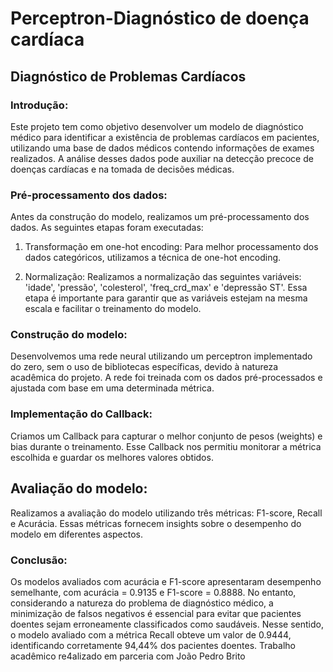 # Perceptron-Diagnóstico de doença cardíaca

## Diagnóstico de Problemas Cardíacos
### Introdução: 

Este projeto tem como objetivo desenvolver um modelo de diagnóstico médico para identificar a existência de problemas cardíacos em pacientes, utilizando uma base de dados médicos contendo informações de exames realizados. A análise desses dados pode auxiliar na detecção precoce de doenças cardíacas e na tomada de decisões médicas.

### Pré-processamento dos dados: 

Antes da construção do modelo, realizamos um pré-processamento dos dados. As seguintes etapas foram executadas:

1. Transformação em one-hot encoding: Para melhor processamento dos dados categóricos, utilizamos a técnica de one-hot encoding.
    
2. Normalização: Realizamos a normalização das seguintes variáveis: 'idade', 'pressão', 'colesterol', 'freq_crd_max' e 'depressão ST'. Essa etapa é importante para garantir que as variáveis estejam na mesma escala e facilitar o treinamento do modelo.
    
### Construção do modelo: 

Desenvolvemos uma rede neural utilizando um perceptron implementado do zero, sem o uso de bibliotecas específicas, devido à natureza acadêmica do projeto. A rede foi treinada com os dados pré-processados e ajustada com base em uma determinada métrica.

### Implementação do Callback: 

Criamos um Callback para capturar o melhor conjunto de pesos (weights) e bias durante o treinamento. Esse Callback nos permitiu monitorar a métrica escolhida e guardar os melhores valores obtidos.

## Avaliação do modelo:

Realizamos a avaliação do modelo utilizando três métricas: F1-score, Recall e Acurácia. Essas métricas fornecem insights sobre o desempenho do modelo em diferentes aspectos.

### Conclusão:   

Os modelos avaliados com acurácia e F1-score apresentaram desempenho semelhante, com acurácia = 0.9135 e F1-score = 0.8888. No entanto, considerando a natureza do problema de diagnóstico médico, a minimização de falsos negativos é essencial para evitar que pacientes doentes sejam erroneamente classificados como saudáveis.
Nesse sentido, o modelo avaliado com a métrica Recall obteve um valor de 0.9444, identificando corretamente 94,44% dos pacientes doentes. 
Trabalho acadêmico re4alizado em parceria com João Pedro Brito



